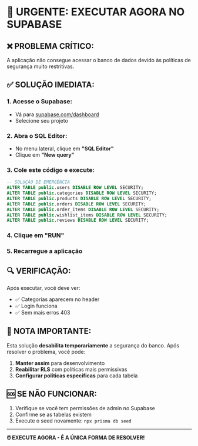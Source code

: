 # 🚨 URGENTE: EXECUTAR AGORA NO SUPABASE

## ❌ **PROBLEMA CRÍTICO:**
A aplicação não consegue acessar o banco de dados devido às políticas de segurança muito restritivas.

## ✅ **SOLUÇÃO IMEDIATA:**

### **1. Acesse o Supabase:**
- Vá para [supabase.com/dashboard](https://supabase.com/dashboard)
- Selecione seu projeto

### **2. Abra o SQL Editor:**
- No menu lateral, clique em **"SQL Editor"**
- Clique em **"New query"**

### **3. Cole este código e execute:**

```sql
-- SOLUÇÃO DE EMERGÊNCIA
ALTER TABLE public.users DISABLE ROW LEVEL SECURITY;
ALTER TABLE public.categories DISABLE ROW LEVEL SECURITY;
ALTER TABLE public.products DISABLE ROW LEVEL SECURITY;
ALTER TABLE public.orders DISABLE ROW LEVEL SECURITY;
ALTER TABLE public.order_items DISABLE ROW LEVEL SECURITY;
ALTER TABLE public.wishlist_items DISABLE ROW LEVEL SECURITY;
ALTER TABLE public.reviews DISABLE ROW LEVEL SECURITY;
```

### **4. Clique em "RUN"**

### **5. Recarregue a aplicação**

## 🔍 **VERIFICAÇÃO:**

Após executar, você deve ver:
- ✅ Categorias aparecem no header
- ✅ Login funciona
- ✅ Sem mais erros 403

## 📝 **NOTA IMPORTANTE:**

Esta solução **desabilita temporariamente** a segurança do banco. Após resolver o problema, você pode:

1. **Manter assim** para desenvolvimento
2. **Reabilitar RLS** com políticas mais permissivas
3. **Configurar políticas específicas** para cada tabela

## 🆘 **SE NÃO FUNCIONAR:**

1. Verifique se você tem permissões de admin no Supabase
2. Confirme se as tabelas existem
3. Execute o seed novamente: `npx prisma db seed`

---

**⏰ EXECUTE AGORA - É A ÚNICA FORMA DE RESOLVER!**
